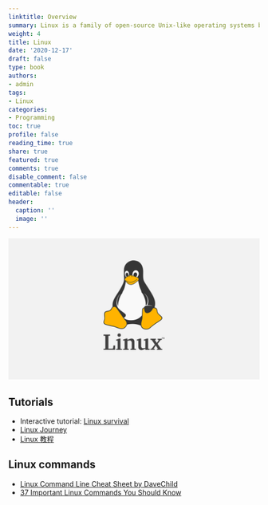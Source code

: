 ```yaml
---
linktitle: Overview
summary: Linux is a family of open-source Unix-like operating systems based on the Linux kernel.
weight: 4
title: Linux
date: '2020-12-17'
draft: false
type: book
authors: 
- admin
tags: 
- Linux
categories: 
- Programming
toc: true
profile: false
reading_time: true
share: true
featured: true
comments: true
disable_comment: false
commentable: true
editable: false
header:
  caption: ''
  image: ''
---
```


<img src="https://raw.githubusercontent.com/EckoTan0804/upic-repo/master/uPic/image1-11.png" alt="Announcing the Unity Editor for LinuxLinux に Unity エディターがやってきます - Unity  Technologies Blog" style="zoom:67%;" />



## Tutorials

- Interactive tutorial: [Linux survival](https://linuxsurvival.com/)
- [Linux Journey](https://linuxjourney.com/)
- [Linux 教程](https://www.runoob.com/linux/linux-tutorial.html)

## Linux commands

- [Linux Command Line Cheat Sheet by DaveChild](https://cheatography.com/davechild/cheat-sheets/linux-command-line/)
- [37 Important Linux Commands You Should Know](https://www.howtogeek.com/412055/37-important-linux-commands-you-should-know/)